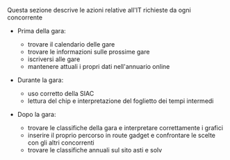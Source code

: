 Questa sezione descrive le azioni relative all'IT richieste da ogni concorrente

- Prima della gara: 
    - trovare il calendario delle gare
    - trovare le informazioni sulle prossime gare
    - iscriversi alle gare
    - mantenere attuali i propri dati nell'annuario online

- Durante la gara:
    - uso corretto della SIAC
    - lettura del chip e interpretazione del foglietto dei tempi intermedi
    
- Dopo la gara:
    - trovare le classifiche della gara e interpretare correttamente i grafici
    - inserire il proprio percorso in route gadget e confrontare le scelte con gli altri concorrenti
    - trovare le classifiche annuali sul sito asti e solv